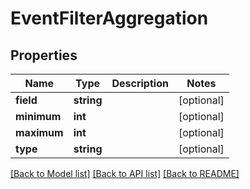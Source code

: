 # EventFilterAggregation

## Properties
Name | Type | Description | Notes
------------ | ------------- | ------------- | -------------
**field** | **string** |  | [optional] 
**minimum** | **int** |  | [optional] 
**maximum** | **int** |  | [optional] 
**type** | **string** |  | [optional] 

[[Back to Model list]](../README.md#documentation-for-models) [[Back to API list]](../README.md#documentation-for-api-endpoints) [[Back to README]](../README.md)


